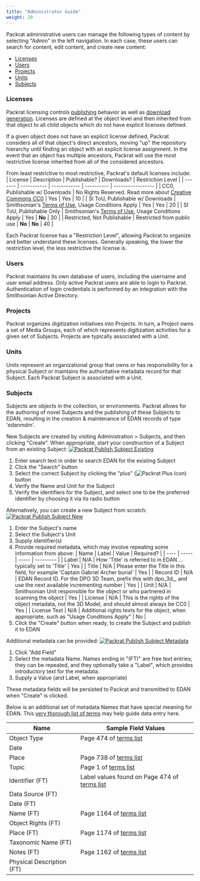 ```yaml
---
title: "Administrator Guide"
weight: 20
---
```


Packrat administrative users can manage the following types of content by selecting "Admin" in the left navigation. In each case, these users can search for content, edit content, and create new content:
- [Licenses](#licenses)
- [Users](#users)
- [Projects](#projects)
- [Units](#units)
- [Subjects](#subjects)

### Licenses
Packrat licensing controls [publishing](../user/publishing) behavior as well as [download generation](../user/workflows#download-generation). Licenses are defined at the object level and then inherited from that object to all child objects which do not have explicit licenses defined.

If a given object does not have an explicit license defined, Packrat considers all of that object's direct ancestors, moving "up" the repository hierarchy until finding an object with an explicit license assignment. In the event that an object has multiple ancestors, Packrat will use the most restrictive license inherited from all of the considered ancestors.

From least restrictive to most restrictive, Packrat's default licenses include:
| License | Description | Publishable? | Downloads? | Restriction Level |
| ------- | ----------- | ------------ | ---------- | ----------------- |
| CC0, Publishable w/ Downloads | No Rights Reserved. Read more about [Creative Commons CC0](https://creativecommons.org/share-your-work/public-domain/cc0/) | Yes | Yes | 10 |
| SI ToU, Publishable w/ Downloads | Smithsonian's [Terms of Use](https://www.si.edu/termsofuse), Usage Conditions Apply | Yes | Yes | 20 |
| SI ToU, Publishable Only | Smithsonian's [Terms of Use](https://www.si.edu/termsofuse), Usage Conditions Apply | Yes | **No** | 30 |
| Restricted, Not Publishable | Restricted from public use | **No** | **No** | 40 |

Each Packrat license has a "Restriction Level", allowing Packrat to organize and better understand these licenses. Generally speaking, the lower the restriction level, the less restrictive the license is.

### Users
Packrat maintains its own database of users, including the username and user email address. Only active Packrat users are able to login to Packrat. Authentication of login credentials is performed by an integration with the Smithsonian Active Directory.

### Projects
Packrat organizes digitization initiatives into Projects. In turn, a Project owns a set of Media Groups, each of which represents digitization activities for a given set of Subjects. Projects are typically associated with a Unit.

### Units
Units represent an organizational group that owns or has responsibility for a physical Subject or maintains the authoritative metadata record for that Subject. Each Packrat Subject is associated with a Unit.

### Subjects
Subjects are objects in the collection, or environments. Packrat allows for the authoring of novel Subjects and the publishing of these Subjects to EDAN, resulting in the creation & maintenance of EDAN records of type 'edanmdm'.

New Subjects are created by visiting Administration > Subjects, and then clicking "Create".  When appropriate, start your construction of a Subject from an existing Subject:
[![Packrat Publish Subject Existing](/dpo-packrat/images/packrat-publish-subject-1.png "Packrat Publish Subject Existing")](/dpo-packrat/images/packrat-publish-subject-1.png)
1. Enter search text in order to search EDAN for the existing Subject
2. Click the "Search" button
3. Select the correct Subject by clicking the "plus" (![Packrat Plus Icon](/dpo-packrat/images/packrat-repoplus.png "Packrat Plus Icon")) button
4. Verify the Name and Unit for the Subject
5. Verify the identifiers for the Subject, and select one to be the preferred identifier by choosing it via its radio button

Alternatively, you can create a new Subject from scratch:
[![Packrat Publish Subject New](/dpo-packrat/images/packrat-publish-subject-2.png "Packrat Publish Subject New")](/dpo-packrat/images/packrat-publish-subject-2.png)
1. Enter the Subject's name
2. Select the Subject's Unit
3. Supply identifier(s)
4. Provide required metadata, which may involve repeating some information from above:
    | Name | Label | Value | Required? |
    | ---- | ----- | ----- | --------- |
    | Label | N/A | How 'Title' is referred to in EDAN ... typically set to 'Title' | Yes |
    | Title | N/A | Please enter the Title in this field, for example 'Captain Gabriel Archer burial' | Yes |
    | Record ID | N/A | EDAN Record ID. For the DPO 3D Team, prefix this with dpo_3d_, and use the next available incrementing number | Yes |
    | Unit | N/A | Smithsonian Unit responsible for the object or who partnered in scanning the object | Yes |
    | License | N/A | This is the rights of the object metadata, not the 3D Model, and should almost always be CC0 | Yes |
    | License Text | N/A | Additional rights texts for the object, when appropriate, such as "Usage Conditions Apply" | No |
5. Click the "Create" button when ready, to create the Subject and publish it to EDAN

Additional metadata can be provided:
[![Packrat Publish Subject Metadata](/dpo-packrat/images/packrat-publish-subject-3.png "Packrat Publish Subject Metadata")](/dpo-packrat/images/packrat-publish-subject-3.png)
1. Click "Add Field"
2. Select the metadata Name.  Names ending in "(FT)" are free text entries; they can be repeated, and they optionally take a "Label", which provides introductory text for the metadata.
3. Supply a Value (and Label, when appropriate)

These metadata fields will be persisted to Packrat and transmitted to EDAN when "Create" is clicked. 

Below is an additional set of metadata Names that have special meaning for EDAN. This [very thorough list of terms](http://dev.3d.api.si.edu/resources/terms.pdf) may help guide data entry here.

| Name | Sample Field Values | 
| ---- | ------- |
| Object Type | Page 474 of [terms list](http://dev.3d.api.si.edu/resources/terms.pdf#page=474) |
| Date |  |
| Place | Page 738 of [terms list](http://dev.3d.api.si.edu/resources/terms.pdf#page=738) |
| Topic | Page 1 of [terms list](http://dev.3d.api.si.edu/resources/terms.pdf#page=1) |
| Identifier (FT) | Label values found on Page 474 of [terms list](http://dev.3d.api.si.edu/resources/terms.pdf#page=474)  |
| Data Source (FT) |  |
| Date (FT) |  |
| Name (FT) | Page 1164 of [terms list](http://dev.3d.api.si.edu/resources/terms.pdf#page=1164) |
| Object Rights (FT) |  |
| Place (FT) | Page 1174 of [terms list](http://dev.3d.api.si.edu/resources/terms.pdf#page=1174) |
| Taxonomic Name (FT) |  |
| Notes (FT) | Page 1162 of [terms list](http://dev.3d.api.si.edu/resources/terms.pdf#page=1162) |
| Physical Description (FT) |  |
